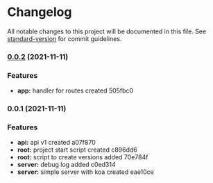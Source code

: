 # Changelog

All notable changes to this project will be documented in this file. See [standard-version](https://github.com/conventional-changelog/standard-version) for commit guidelines.

### [0.0.2](///compare/v0.0.1...v0.0.2) (2021-11-11)


### Features

* **app:** handler for routes created 505fbc0

### 0.0.1 (2021-11-11)


### Features

* **api:** api v1 created a07f870
* **root:** project start script created c896dd6
* **root:** script to create versions added 70e784f
* **server:** debug log added c0ed314
* **server:** simple server with koa created eae10ce

